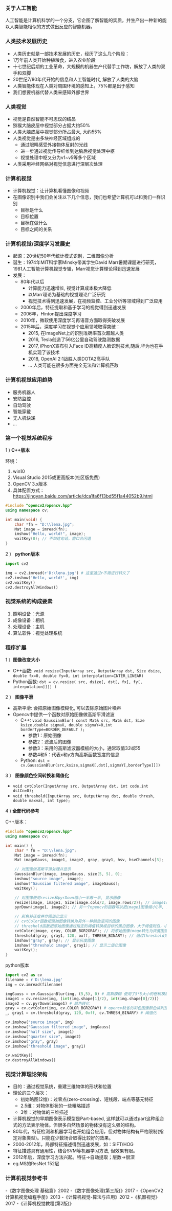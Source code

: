 ### 关于人工智能

人工智能是计算机科学的一个分支，它企图了解智能的实质，并生产出一种新的能以人类智能相似的方式做出反应的智能机器。

### 人类技术发展历史

- 人类历史就是一部技术发展的历史，经历了这么几个阶段：
- 1万年前人类开始种植粮食，进入农业阶段
- 十七世纪后期的工业革命，大规模的机器生产代替手工作坊，解放了人类的双手和双脚
- 20世纪7/80年代开始的信息和人工智能时代, 解放了人类的大脑
- 人类智能体现在人类对周围环境的感知上，75%都是出于感知
- 我们想要机器代替人类来感知外部世界

### 人类视觉

- 视觉是自然智能不可思议的结晶
- 猕猴大脑皮层中视觉部分占据大约50%
- 人类大脑皮层中视觉部分所占最大, 大约55%
- 人类视觉是由多块神经区域组成的
    * 通过眼睛感受外接物体反射的光线
    * 进一步通过视觉传导纤维到达脑后视觉处理中枢
    * 视觉处理中枢又分为v1~v5等多个区域
- 人类采用神经网络对视觉信息进行深层次处理

### 计算机视觉

- 计算机视觉：让计算机看懂图像和视频
- 在图像识别中我们会关注以下几个信息，我们也希望计算机可以和我们一样识别
    * 目标是什么
    * 目标位置
    * 目标在做什么
    * 目标之间的关系

### 计算机视觉/深度学习发展史

- 起源：20世纪50年代统计模式识别，二维图像分析
- 诞生：1974年MIT科学家Minsky带其学生David Marr暑期课题进行研究，1981人工智能计算机视觉专辑，Marr视觉计算理论得到迅速发展
- 发展：
    * 80年代以后
        * 计算能力迅速增长, 视觉计算成本极大降低
        * 以Marr理论为基础的视觉理论广泛研究
        * 视觉技术得到迅速发展，在视频监控、工业分析等领域得到广泛应用
    * 2000年后，特征提取和基于学习的视觉得到迅速发展
    * 2006年，Hinton提出深度学习
    * 2010年，微软使用深度学习再语音方面取得突破发展
    * 2015年后，深度学习在视觉个应用领域取得突破：
        * 2015, 在ImageNet上的识别准确率首次超越人类
        * 2016, Tesla创造了56亿公里自动驾驶路测数据
        * 2017, iPhonX宣布引入Face ID高精度人脸识别技术,随后,华为也在手机实现了该技术
        * 2018, OpenAI 2:1战胜人类DOTA2高手队
        * ... 人类可能在很多方面完全无法和计算机匹敌

### 计算机视觉应用趋势

- 服务机器人
- 安防监控
- 自动驾驶
- 智能穿戴
- 无人机快递
- ...

### 第一个视觉系统程序

1 ) **C++版本**

环境：
1. win10
2. Visual Studio 2015或更高版本(社区版免费)
3. OpenCV 3.x版本
4. 具体配置方式：https://jingyan.baidu.com/article/dca1fa6f13bd55f1a44052b9.html

```cpp
#include "opencv2/opencv.hpp"
using namespace cv;

int main(void) {
    char *fn = "D:\\lena.jpg";
    Mat image = imread(fn);
    imshow("Hello, world!", image);
    waitKey(0); // 不加这句话，窗口会闪退
}
```

2 ） **python版本**

```python
import cv2

img = cv2.imread(r'D:\lena.jpg') # 这里通过r不用进行转义了
cv2.imshow('Hello, world!', img)
cv2.waitKey()
cv2.destroyAllWindows()
```

### 视觉系统的构成要素

1. 照明设备：光源
2. 成像设备：相机
3. 处理设备：主机
4. 算法软件：视觉处理系统

### 程序扩展

1 ）**图像改变大小**

- C++函数: `void resize(InputArray src, OutputArray dst, Size dsize, double fx=0, double fy=0, int interpolation=INTER_LINEAR)`
- Python函数: `dst = cv.resize( src, dsize[, dst[, fx[, fy[, interpolation]]]] )`

2 ） **图像平滑**

- 高斯平滑: 会把原始图像模糊化, 可以去除原始图片噪声
- Opencv中提供一个函数对原始图像做高斯平滑滤波
    * C++: `void GaussianBlur( const Mat& src, Mat& dst, Size ksize,double sigmaX, double sigmaY=0,int borderType=BORDER_DEFAULT );`
        * 参数1：原始图像
        * 参数2：滤波后的图像
        * 参数3：采用的高斯滤波器模板的大小，通常取值3*3或5*5
        * 参数4和5：代表x和y方向高斯函数宽度的信息
    * Python: `dst = cv.GaussianBlur(src,ksize,sigmaX[,dst[,sigmaY[,borderType]]])`

3 ） **图像颜色空间转换和阈值化**

- `void cvtColor(InputArray src, OutputArray dst, int code,int dstCn=0);`
- `void threshold(InputArray src, OutputArray dst, double thresh, double maxval, int type);`

4 ) **全部代码参考**

C++版本：

```cpp
#include "opencv2/opencv.hpp"
using namespace cv;

int main() {
    char * fn = "D:\\lena.jpg";
    Mat image = imread(fn);
    Mat imageGauss, image1, image2, gray, gray1, hsv, hsvChannels[3];

    // 对图像做高斯平滑处理并显示
    GaussianBlur(image, imageGauss, size(5, 5), 0);
    imshow("source image", image);
    imshow("Gaussian filtered image", imageGauss);
    waitKey();

    // 对图像使用resize和pyrDown缩小一半再一半, 显示图像
    resize(image, image1, Size(image.cols/2, image.rows/2)); // image1的大小就是原始图像image宽和高的一半
    pyrDown(image1, image2); // 另一个opencv的函数可以把image1图像缩小1半, 变为image2的图像(原始图像的1/4)

    // 彩色转灰度并作阈值化显示
    // cvtColor函数把原始图像转换为另外一种颜色空间的图像
    // threshold函数把原始图像通过指定的阈值转换成目标的黑白图像，大于阈值则白，小于则黑
    cvtColor(image, gray, COLOR_BGR2GRAY); // 将原始图像image转化为灰度图像, COLOR_BGR2GRAY 表示BGR三通道的图像向灰度图像的转换
    threshold(gray, gray1, 120, oxff, THRESH_BINARY); // 通过threshold完成了从gray到二值化图像gray1的转换，大于阈值120的所有的像素值都设置为16进制的ff白色
    imshow("gray", gray); // 显示灰度图像
    imshow("threshold image", gray1); // 显示二值化图像
    waitKey();
}
```

python版本

```python
import cv2 as cv
filename = r'D:\lena.jpg'
img = cv.imread(filename)

imgGauss = cv.GaussianBlur(img, (5,5), 0) # 高斯模糊 使用了5*5大小的卷积模板
image1 = cv.resize(img, (int(img.shape[1]/2), int(img.shape[0]/2)))
image2 = cv.pyrDown(image1) # 颜色转化
gray = cv.cvtColor(img, cv.COLOR_BGR2GRAY) # opencv缺省的彩色图像颜色排列是BGR模式与RGB模式略有区别
_, gray1 = cv.threshold(gray, 120, 0xff, cv.THRESH_BINARY) # 阈值化

cv.imshow("source image", img)
cv.imshow("Gaussian filtered image", imgGauss)
cv.imshow("half size", image1)
cv.imshow("quarter size", image2)
cv.imshow("gray", gray)
cv.imshow("threshold image", gray1)

cv.waitKey()
cv.destroyAllWindows()
```

### 视觉计算理论架构

- 目的：通过视觉系统，重建三维物体的形状和位置
- 理论的三个层次：
    * 初始略图(2维)：过零点(zero-crossing)、短线段、端点等基元特征
    * 2.5维：对物体形状的一些粗略描述
    * 3维：对物体的三维描述
- 计算机视觉的早期图像表示模型是Part-based, 这样就可以通过part这种组合式的方法表示物体。但很多自然场景的物体没有这么强的结构。
- 80年代，特征检测和机器学习也开始组合应用，但对物体结构有严格限制(指定对象类型)。只能在少数场合取得比较好的效果。
- 2000-2012年，局部特征描述得到迅速发展，如：SIFT/HOG
- 特征描述具有通用性，结合SVM等机器学习方法, 但效果有限。
- 2012年后，深度学习方法兴起。特征->自动提取；层数->很深
- eg.MS的ResNet 152层

### 计算机视觉参考书

-《数字图像处理 基础篇》2002
-《数字图像处理(第三版)》2017
-《OpenCV2计算机视觉编程手册》2013
-《计算机视觉-算法与应用》2012
-《机器视觉》2017
-《计算机视觉教程(第2版)》
